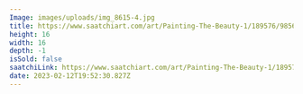 ```yaml
---
Image: images/uploads/img_8615-4.jpg
title: https://www.saatchiart.com/art/Painting-The-Beauty-1/189576/9856671/view
height: 16
width: 16
depth: -1
isSold: false
saatchiLink: https://www.saatchiart.com/art/Painting-The-Beauty-1/189576/9856671/view
date: 2023-02-12T19:52:30.827Z
---
```

